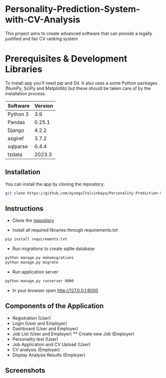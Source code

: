 # Personality-Prediction-System-with-CV-Analysis
This project aims to create advanced software that can provide a legally justified and fair CV ranking system
# Prerequisites & Development Libraries
To install app you'll need pip and Git. It also uses a some Python packages (NumPy, SciPy and Matplotlib) but these should be taken care of by the installation process.

| Software | Version |
| ------ | ------ |
| Python 3 | 3.9 |
| Pandas | 0.25.1 |
| Django | 4.2.2 |
| asgiref | 3.7.2 |
| sqlparse | 0.4.4 |
| tzdata | 2023.3 |

## Installation

You can install the app by cloning the repository:

```sh
git clone https://github.com/aysegulYalcinkaya/Personality-Prediction-System-with-CV-Analysis.git
```

## Instructions

* Clone the [repository](#installation)

* Install all required libraries through requirements.txt

```sh
pip install requirements.txt
```

* Run migrations to create sqlite database

```sh
python manage.py makemigrations
python manage.py migrate
```

* Run application server

```sh
python manage.py runserver 8000
```

* In your browser open http://127.0.0.1:8000

## Components of the Application
* Registration (User)
* Login (User and Employer)
* Dashboard (User and Employer)
* Job List (User and Employer)
  ** Create new Job (Employer)
* Personality test (User)
* Job Application and CV Upload (User)
* CV analysis (Employer)
* Display Analysis Results (Employer)

## Screenshots


